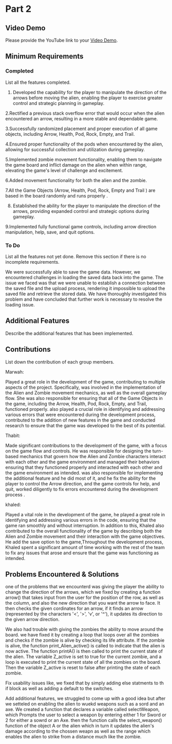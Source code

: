 # Part 2


## Video Demo


Please provide the YouTube link to your [Video Demo](https://youtube.com).


## Minimum Requirements


### Completed


List all the features completed.


1. Developed the capability for the player to manipulate the direction of the arrows before moving the alien, enabling the player to exercise greater control and strategic planning in gameplay.


2.Rectified a previous stack overflow error that would occur when the alien encountered an arrow, resulting in a more stable and dependable game.


3.Successfully randomized placement and proper execution of all game objects, including Arrow, Health, Pod, Rock, Empty, and Trail.


4.Ensured proper functionality of the pods when encountered by the alien, allowing for successful collection and utilization during gameplay.


5.Implemented zombie movement functionality, enabling them to navigate the game board and inflict damage on the alien when within range, elevating the game's level of challenge and excitement.


6.Added movement functionality for both the alien and the zombie.




7.All the Game Objects (Arrow, Health, Pod, Rock, Empty and Trail ) are based in the board randomly and runs properly .
 
8. Established the ability for the player to manipulate the direction of the arrows, providing expanded control and strategic options during gameplay.


9.Implemented fully functional game controls, including arrow direction manipulation, help, save, and quit options.




### To Do


List all the features not yet done. Remove this section if there is no incomplete requirements.


We were successfully able  to save the game data. However, we encountered challenges in loading the saved data back into the game. The issue we faced was that we were unable to establish a connection between the saved file and the upload process, rendering it impossible to upload the saved file and retrieve the stored data. We have thoroughly investigated this problem and have concluded that further work is necessary to resolve the loading issue.


## Additional Features


Describe the additional features that has been implemented.


## Contributions


List down the contribution of each group members.




Marwah:


Played a great role in the development of the game, contributing to multiple aspects of the project. Specifically,  was involved in the implementation of the Alien and Zombie movement mechanics, as well as the overall gameplay flow. She was also responsible for ensuring that all of the Game Objects in the game, including the Arrow, Health, Pod, Rock, Empty, and Trail, functioned properly.  also played a crucial role in identifying and addressing various errors that were encountered during the development process, contributed to the addition of new features in the game and conducted research to ensure that the game was developed to the best of its potential.




Thabit:


Made significant contributions to the development of the game, with a focus on the game flow and controls. He was responsible for designing the turn-based mechanics that govern how the Alien and Zombie characters interact with each other and the game environment and managed their behaviors  ensuring that they functioned properly and interacted with each other and the game environment as intended.  was also responsible for implementing the additional feature and he did most of it, and he fix the ability for the player to control the Arrow direction, and the game controls for help,  and quit, worked diligently to fix errors encountered during the development process .


khaled:


Played a vital role in the development of the game, he  played a great role in identifying and addressing various errors in the code, ensuring that the game ran smoothly and without interruption. In addition to this, Khaled also contributed to the overall functionality of the game by describing both the Alien and Zombie movement and their interaction with the game objectives. He add the save option to the game,Throughout the development process, Khaled spent a significant amount of time working with the rest of the team to fix any issues that arose and ensure that the game was functioning as intended.






## Problems Encountered & Solutions


one of the problems that we encounterd was giving the player the ability to change the direction of the arrows, which we fixed by creating a function  arrow() that takes input from the user for the position of the row, as well as the column, and also the new direction that you want the arrow to face. It then checks the given cordinates for an arrow, if it finds an arrow (represented by the characters '<', '>', 'v', or '^'), it updates its direction to the given arrow direction.

We also had trouble with giving the zombies the ability to move around the board. we have fixed it by creating a loop that  loops over all the zombies and checks if the zombie is alive by checking its life attribute. If the zombie is alive, the function print_Alien_active() is called to indicate that the alien is now active. The function printA() is then called to print the current state of the alien. The variable Z_active is set to true for the current zombie, and a loop is executed to print the current state of all the zombies on the board. Then the variable Z_active is reset to false after printing the state of each zombie.

Fix usability issues like, we fixed that by simply adding else statments to th if block as well as adding a default to the switches.

Add additional features, we struggled to come up with a good idea but after we setteled on enabling the alien to wuekd weapons such as a sord and an axe. We created a function that declares a variable called selectWeapon, which Prompts the user to select a weapon by entering either 1 for Sword or 2 for either a sowrd or an Axe. then the function calls the select_weapon() function of the object A or the alien which in turn it updates the alien's damage according to the chossen weapn as well as the range which enables the alien to strike from a distance much like the zombie.
